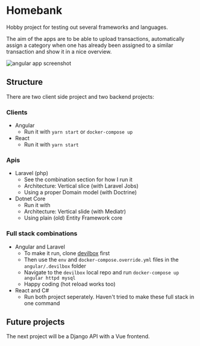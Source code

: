 # Homebank

Hobby project for testing out several frameworks and languages.
 
The aim of the apps are to be able to upload transactions, automatically assign a category when one has already been assigned to a similar transaction and show it in a nice overview.

 ![angular app screenshot](https://raw.githubusercontent.com/username/projectname/branch/path/to/img.png)

## Structure
There are two client side project and two backend projects:

### Clients

- Angular
  - Run it with `yarn start` or `docker-compose up`
- React
  - Run it with `yarn start`
  
### Apis

- Laravel (php)
  - See the combination section for how I run it
  - Architecture: Vertical slice (with Laravel Jobs)
  - Using a proper Domain model (with Doctrine)
- Dotnet Core
  - Run it with 
  - Architecture: Vertical slide (with Mediatr)
  - Using plain (old) Entity Framework core
  
### Full stack combinations

- Angular and Laravel
  - To make it run, clone [devilbox](https://devilbox.readthedocs.io/en/latest/) first
  - Then use the `env` and `docker-compose.override.yml` files in the `angular/.devilbox` folder
  - Navigate to the `devilbox` local repo and run `docker-compose up angular httpd mysql`
  - Happy coding (hot reload works too)
- React and C#
  - Run both project seperately. Haven't tried to make these full stack in one command
  
## Future projects
The next project will be a Django API with a Vue frontend.
